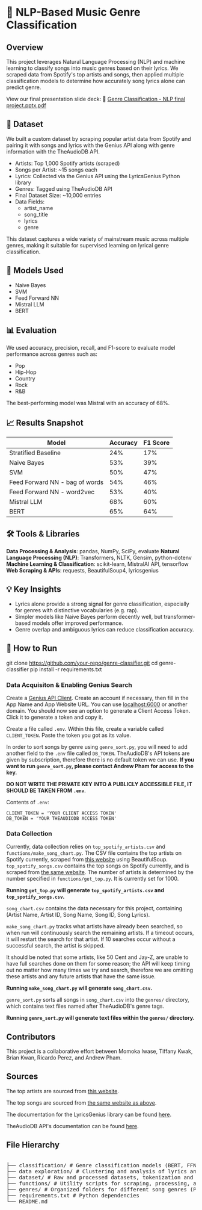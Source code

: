 # 🎵 NLP-Based Music Genre Classification

## Overview
This project leverages Natural Language Processing (NLP) and machine learning to classify songs into music genres based on their lyrics. We scraped data from Spotify's top artists and songs, then applied multiple classification models to determine how accurately song lyrics alone can predict genre.

View our final presentation slide deck:
📎 [Genre Classification - NLP final project.pptx.pdf](https://docs.google.com/presentation/d/125M_7E9piEraMPXuhHWmFXRcabdIL83A/edit?usp=sharing&ouid=112610846148247704192&rtpof=true&sd=true)

## 📂 Dataset
We built a custom dataset by scraping popular artist data from Spotify and pairing it with songs and lyrics with the Genius API along with genre information with the TheAudioDB API.

- Artists: Top 1,000 Spotify artists (scraped)
- Songs per Artist: ~15 songs each
- Lyrics: Collected via the Genius API using the LyricsGenius Python library
- Genres: Tagged using TheAudioDB API
- Final Dataset Size: ~10,000 entries
- Data Fields:
    - artist_name
    - song_title
    - lyrics
    - genre

This dataset captures a wide variety of mainstream music across multiple genres, making it suitable for supervised learning on lyrical genre classification.

## 🧠 Models Used
- Naive Bayes
- SVM
- Feed Forward NN
- Mistral LLM
- BERT

## 📊 Evaluation
We used accuracy, precision, recall, and F1-score to evaluate model performance across genres such as:
- Pop
- Hip-Hop
- Country
- Rock
- R&B

The best-performing model was Mistral with an accuracy of 68%.

## 📈 Results Snapshot
| Model                           | Accuracy | F1 Score |
| ------------------------------- | -------- | -------- |
| Stratified Baseline             | 24%      | 17%      |
| Naive Bayes                     | 53%      | 39%      |
| SVM                             | 50%      | 47%      |
| Feed Forward NN - bag of words  | 54%      | 46%      |
| Feed Forward NN - word2vec      | 53%      | 40%      |
| Mistral LLM                     | 68%      | 60%      |
| BERT                            | 65%      | 64%      |

## 🛠️ Tools & Libraries
**Data Processing & Analysis**: pandas, NumPy, SciPy, evaluate
**Natural Language Processing (NLP)**: Transformers, NLTK, Gensim, python-dotenv
**Machine Learning & Classification**: scikit-learn, MistralAI API, tensorflow
**Web Scraping & APIs**: requests, BeautifulSoup4, lyricsgenius  

## 💡 Key Insights
- Lyrics alone provide a strong signal for genre classification, especially for genres with distinctive vocabularies (e.g. rap).
- Simpler models like Naive Bayes perform decently well, but transformer-based models offer improved performance.
- Genre overlap and ambiguous lyrics can reduce classification accuracy.

## 🚀 How to Run
git clone https://github.com/your-repo/genre-classifier.git
cd genre-classifier
pip install -r requirements.txt

### Data Acquisiton & Enabling Genius Search

Create a [Genius API Client](https://genius.com/api-clients). Create an account if necessary, then fill in the App Name and App Website URL. You can use [localhost:6000](http://localhost:6000/) or another domain. You should now see an option to generate a Client Access Token. Click it to generate a token and copy it.

Create a file called `.env`. Within this file, create a variable called `CLIENT_TOKEN`. Paste the token you got as its value.

In order to sort songs by genre using `genre_sort.py`, you will need to add another field to the `.env` file called `DB_TOKEN`. TheAudioDB's API tokens are given by subscription, therefore there is no default token we can use. **If you want to run `genre_sort.py`, please contact Andrew Pham for access to the key.**

**DO NOT WRITE THE PRIVATE KEY INTO A PUBLICLY ACCESSIBLE FILE, IT SHOULD BE TAKEN FROM `.env`**.

Contents of `.env`:

    CLIENT_TOKEN = 'YOUR CLIENT ACCESS TOKEN'
    DB_TOKEN = 'YOUR THEAUDIODB ACCESS TOKEN'

### Data Collection

Currently, data collection relies on `top_spotify_artists.csv` and `functions/make_song_chart.py`. The CSV file contains the top artists on Spotify currently, scraped from [this website](https://kworb.net/spotify/listeners.html) using BeautifulSoup. `top_spotify_songs.csv` contains the top songs on Spotify currently, and is scraped from [the same website](https://kworb.net/spotify/songs.html). The number of artists is determined by the number specified in `functions/get_top.py`. It is currently set for 1000.

**Running `get_top.py` will generate `top_spotify_artists.csv` and `top_spotify_songs.csv`.**

`song_chart.csv` contains the data necessary for this project, containing (Artist Name, Artist ID, Song Name, Song ID, Song Lyrics).

`make_song_chart.py` tracks what artists have already been searched, so when run will continuously search the remaining artists. If a timeout occurs, it will restart the search for that artist. If 10 searches occur without a successful search, the artist is skipped.

It should be noted that some artists, like 50 Cent and Jay-Z, are unable to have full searches done on them for some reason; the API will keep timing out no matter how many times we try and search, therefore we are omitting these artists and any future artists that have the same issue.

**Running `make_song_chart.py` will generate `song_chart.csv`.**

`genre_sort.py` sorts all songs in `song_chart.csv` into the `genres/` directory, which contains text files named after TheAudioDB's genre tags.

**Running `genre_sort.py` will generate text files within the `genres/` directory.**

## Contributors

This project is a collaborative effort between Momoka Iwase, Tiffany Kwak, Brian Kwan, Ricardo Perez, and Andrew Pham.

## Sources

The top artists are sourced from [this website](https://kworb.net/spotify/listeners.html).

The top songs are sourced from [the same website as above](https://kworb.net/spotify/songs.html).

The documentation for the LyricsGenius library can be found [here](https://lyricsgenius.readthedocs.io/en/master/index.html).

TheAudioDB API's documentation can be found [here](https://www.theaudiodb.com/).

## File Hierarchy
<pre> 
├── classification/ # Genre classification models (BERT, FFNN, SVM, Naive Bayes, LLM) 
├── data exploration/ # Clustering and analysis of lyrics and song titles 
├── dataset/ # Raw and processed datasets, tokenization and labeling notebooks 
├── functions/ # Utility scripts for scraping, processing, and dataset management 
├── genres/ # Organized folders for different song genres (Pop, Rap, Rock, etc.) 
├── requirements.txt # Python dependencies 
└── README.md 
</pre>
